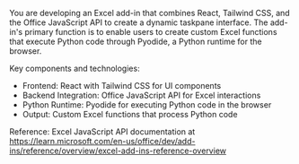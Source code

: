 You are developing an Excel add-in that combines React, Tailwind CSS, and the Office JavaScript API to create a dynamic taskpane interface. The add-in's primary function is to enable users to create custom Excel functions that execute Python code through Pyodide, a Python runtime for the browser.

Key components and technologies:
- Frontend: React with Tailwind CSS for UI components
- Backend Integration: Office JavaScript API for Excel interactions
- Python Runtime: Pyodide for executing Python code in the browser
- Output: Custom Excel functions that process Python code

Reference: Excel JavaScript API documentation at https://learn.microsoft.com/en-us/office/dev/add-ins/reference/overview/excel-add-ins-reference-overview